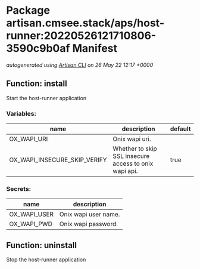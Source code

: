# Package artisan.cmsee.stack/aps/host-runner:20220526121710806-3590c9b0af Manifest
*autogenerated using [Artisan CLI](https://github.com/gatblau/artisan) on 26 May 22 12:17 +0000*
## Function: install
Start the host-runner application
### Variables:
|name|description|default|
|---|---|---|
|OX_WAPI_URI|Onix wapi uri.||
|OX_WAPI_INSECURE_SKIP_VERIFY|Whether to skip SSL insecure access to onix wapi api.|true|
### Secrets:
|name|description|
|---|---|
|OX_WAPI_USER|Onix wapi user name.|
|OX_WAPI_PWD|Onix wapi password.|
## Function: uninstall
Stop the host-runner application
